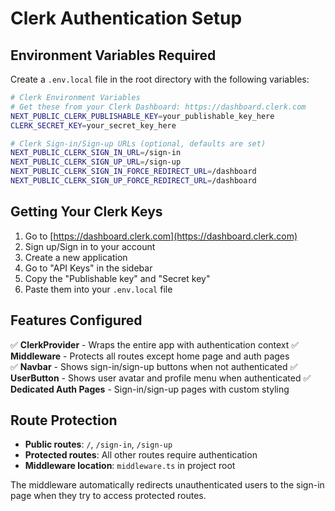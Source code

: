# Clerk Authentication Setup

## Environment Variables Required

Create a `.env.local` file in the root directory with the following variables:

```bash
# Clerk Environment Variables
# Get these from your Clerk Dashboard: https://dashboard.clerk.com
NEXT_PUBLIC_CLERK_PUBLISHABLE_KEY=your_publishable_key_here
CLERK_SECRET_KEY=your_secret_key_here

# Clerk Sign-in/Sign-up URLs (optional, defaults are set)
NEXT_PUBLIC_CLERK_SIGN_IN_URL=/sign-in
NEXT_PUBLIC_CLERK_SIGN_UP_URL=/sign-up
NEXT_PUBLIC_CLERK_SIGN_IN_FORCE_REDIRECT_URL=/dashboard
NEXT_PUBLIC_CLERK_SIGN_UP_FORCE_REDIRECT_URL=/dashboard
```

## Getting Your Clerk Keys

1. Go to [https://dashboard.clerk.com](https://dashboard.clerk.com)
2. Sign up/Sign in to your account
3. Create a new application
4. Go to "API Keys" in the sidebar
5. Copy the "Publishable key" and "Secret key"
6. Paste them into your `.env.local` file

## Features Configured

✅ **ClerkProvider** - Wraps the entire app with authentication context
✅ **Middleware** - Protects all routes except home page and auth pages  
✅ **Navbar** - Shows sign-in/sign-up buttons when not authenticated
✅ **UserButton** - Shows user avatar and profile menu when authenticated
✅ **Dedicated Auth Pages** - Sign-in/sign-up pages with custom styling

## Route Protection

- **Public routes**: `/`, `/sign-in`, `/sign-up`
- **Protected routes**: All other routes require authentication
- **Middleware location**: `middleware.ts` in project root

The middleware automatically redirects unauthenticated users to the sign-in page when they try to access protected routes.

